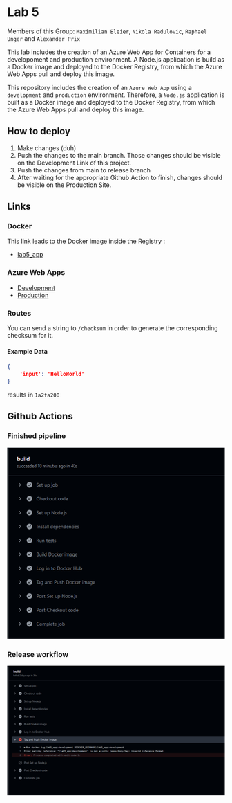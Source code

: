 # Lab 5
Members of this Group: `Maximilian Bleier`, `Nikola Radulovic`, `Raphael Unger` and `Alexander Prix`

This lab includes the creation of an Azure Web App for Containers for a developoment and production environment. A Node.js application is build as a Docker image and deployed to the Docker Registry, from which the Azure Web Apps pull and deploy this image.

This repository includes the creation of an `Azure Web App` using a `development` and `production` environment. Therefore, 
a `Node.js` application is built as a Docker image and deployed to the Docker Registry, from which the Azure Web Apps pull and deploy this image.

## How to deploy
1. Make changes (duh)
2. Push the changes to the main branch. Those changes should be visible on the Development Link of this project.
3. Push the changes from main to release branch
4. After waiting for the appropriate Github Action to finish, changes should be visible on the Production Site.

## Links
### Docker
This link leads to the Docker image inside the Registry :
- [lab5_app](https://hub.docker.com/repository/docker/raphaelunger/lab5_app/tags)

### Azure Web Apps
- [Development](https://lab5-dev-ayg3c8f0cvetgebw.canadacentral-01.azurewebsites.net/)
- [Production](https://lab5-prod-adfnerh3augngegm.canadacentral-01.azurewebsites.net/)

### Routes
You can send a string to `/checksum` in order to generate the corresponding checksum for it. 

#### Example Data
``` JSON
{
    'input': 'HelloWorld'
}
```
results in
`1a2fa200`

## Github Actions
### Finished pipeline
![Finished Pipeline](./Showcase/github_action_success.png)

### Release workflow
![Release workflow](./Showcase/github_action_failed.png)